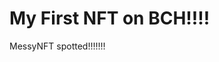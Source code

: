 # My First NFT on BCH!!!!
MessyNFT spotted!!!!!!!
                                                                                                                                                                                                                